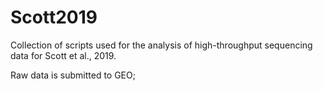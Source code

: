# Scott2019

Collection of scripts used for the analysis of high-throughput sequencing data for Scott et al., 2019.

Raw data is submitted to GEO; 
